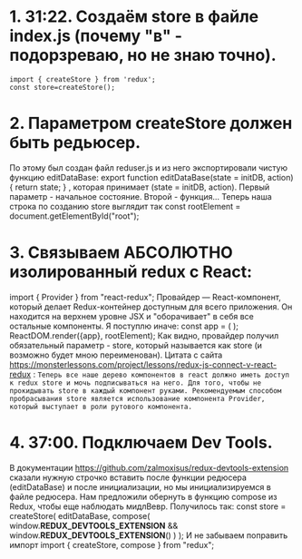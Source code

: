# 1. 31:22. Создаём store в файле index.js (почему "в" - подорзреваю, но не знаю точно).

    import { createStore } from 'redux';
    const store=createStore();

# 2. Параметром createStore должен быть редьюсер.

По этому был создан файл reduser.js и из него экспортировали чистую функцию editDataBase:
export function editDataBase(state = initDB, action) {
return state;
}
, которая принимает (state = initDB, action). Первый параметр - начальное состояние. Второй - функция...
Теперь наша строка по созданию store выглядит так
const rootElement = document.getElementById("root");

# 3. Связываем АБСОЛЮТНО изолированный redux с React:

import { Provider } from "react-redux";
Провайдер — React-компонент, который делает Redux-контейнер доступным для всего приложения. Он находится на верхнем уровне JSX и "оборачивает" в себя все остальные компоненты.
Я поступлю иначе:
const app = (
<Provider store={store}>
<App />
</Provider>
);
ReactDOM.render(<StrictMode>{app}</StrictMode>, rootElement);
Как видно, провайдер получил обязательный параметр - store, который называется как store (и возможно будет мною переименован).
Цитата с сайта https://monsterlessons.com/project/lessons/redux-js-connect-v-react-redux :
`Теперь все наше дерево компонентов в react должно иметь доступ к redux store и мочь подписываться на него. Для того, чтобы не прокидывать store в каждый компонент руками. Рекомендуемым способом пробрасывания store является использование компонента Provider, который выступает в роли рутового компонента.` 


# 4. 37:00. Подключаем Dev Tools.

В документации https://github.com/zalmoxisus/redux-devtools-extension сказали нужную строчко вставить после функции редюсера (editDataBase) и после инициализации, но мы инициализируемся в файле редюсера. Нам предложили обернуть в функцию compose из Redux, чтобы еще наблюдать мидлВевр. Получилось так:
const store = createStore(
editDataBase,
compose(
window.**REDUX_DEVTOOLS_EXTENSION** && window.**REDUX_DEVTOOLS_EXTENSION**()
)
);
И не забываем поправить импорт 
import { createStore, compose } from "redux";
